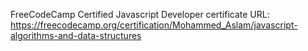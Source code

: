 FreeCodeCamp Certified Javascript Developer certificate URL: https://freecodecamp.org/certification/Mohammed_Aslam/javascript-algorithms-and-data-structures

